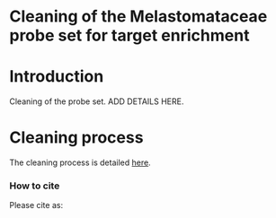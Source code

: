 Cleaning of the Melastomataceae probe set for target enrichment
================

<!-- README.md is generated from README.Rmd. Please edit that file -->

# Introduction

Cleaning of the probe set. ADD DETAILS HERE.

# Cleaning process

The cleaning process is detailed [here](Probe_set_cleaning_final.md).

### How to cite

Please cite as:
